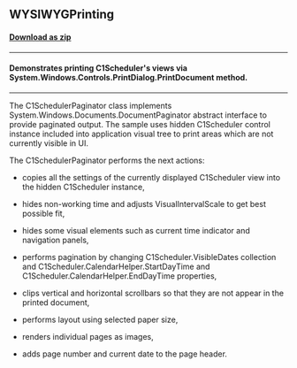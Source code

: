 ## WYSIWYGPrinting
#### [Download as zip](https://downgit.github.io/#/home?url=https://github.com/GrapeCity/ComponentOne-WPF-Samples/tree/master/\NET_4.5.2\C1.WPF.Schedule\CS\WYSIWYGPrinting)
____
#### Demonstrates printing C1Scheduler's views via System.Windows.Controls.PrintDialog.PrintDocument method.
____
The C1SchedulerPaginator class implements System.Windows.Documents.DocumentPaginator abstract interface to provide paginated output.
The sample uses hidden C1Scheduler control instance included into application visual tree to print areas which are not currently visible in UI.

The C1SchedulerPaginator performs the next actions:


* copies all the settings of the currently displayed C1Scheduler view into the hidden C1Scheduler instance,


* hides non-working time and adjusts VisualIntervalScale to get best possible fit,


* hides some visual elements such as current time indicator and navigation panels,


* performs pagination by changing C1Scheduler.VisibleDates collection and C1Scheduler.CalendarHelper.StartDayTime and C1Scheduler.CalendarHelper.EndDayTime properties,


* clips vertical and horizontal scrollbars so that they are not appear in the printed document,


* performs layout using selected paper size,


* renders individual pages as images,


* adds page number and current date to the page header.
